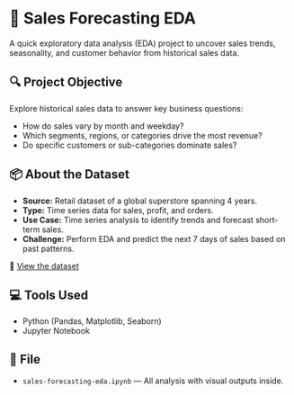 # 🛒 Sales Forecasting EDA

A quick exploratory data analysis (EDA) project to uncover sales trends, seasonality, and customer behavior from historical sales data.

## 🔍 Project Objective

Explore historical sales data to answer key business questions:

- How do sales vary by month and weekday?
- Which segments, regions, or categories drive the most revenue?
- Do specific customers or sub-categories dominate sales?

## 📦 About the Dataset

- **Source:** Retail dataset of a global superstore spanning 4 years.  
- **Type:** Time series data for sales, profit, and orders.  
- **Use Case:** Time series analysis to identify trends and forecast short-term sales.  
- **Challenge:** Perform EDA and predict the next 7 days of sales based on past patterns.

📂 [View the dataset](https://github.com/AjmalMIITM/data-science-projects/blob/main/sales-forecasting-eda/train.csv)

## 💻 Tools Used

- Python (Pandas, Matplotlib, Seaborn)
- Jupyter Notebook

## 📁 File

- `sales-forecasting-eda.ipynb` — All analysis with visual outputs inside.
